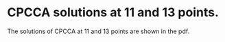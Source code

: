 # CPCCA solutions at 11 and 13 points.
The solutions of CPCCA at 11 and 13 points are shown in the pdf.

